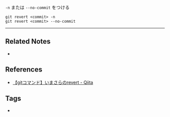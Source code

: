 `-n` または `--no-commit` をつける

```
git revert <commit> -n
git revert <commit> --no-commit
```

----
## Related Notes
- 

## References
- [【gitコマンド】いまさらのrevert - Qiita](https://qiita.com/chihiro/items/2fa827d0eac98109e7ee#%E3%82%B3%E3%83%9F%E3%83%83%E3%83%88%E3%81%97%E3%81%AA%E3%81%84)

## Tags
- 